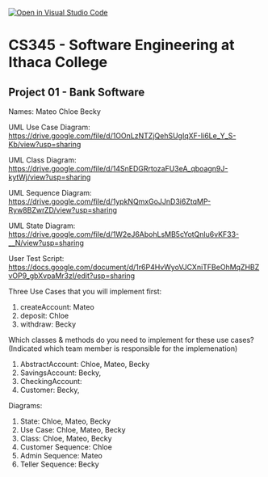 [![Open in Visual Studio Code](https://classroom.github.com/assets/open-in-vscode-f059dc9a6f8d3a56e377f745f24479a46679e63a5d9fe6f495e02850cd0d8118.svg)](https://classroom.github.com/online_ide?assignment_repo_id=6984101&assignment_repo_type=AssignmentRepo)
# CS345 - Software Engineering at Ithaca College
## Project 01 - Bank Software

Names: 
Mateo
Chloe
Becky

UML Use Case Diagram: https://drive.google.com/file/d/1OOnLzNTZjQehSUgIqXF-Ii6Le_Y_S-Kb/view?usp=sharing

UML Class Diagram: https://drive.google.com/file/d/14SnEDGRrtozaFU3eA_qboagn9J-kytWj/view?usp=sharing

UML Sequence Diagram: https://drive.google.com/file/d/1ypkNQmxGoJJnD3i6ZtqMP-Ryw8BZwrZD/view?usp=sharing

UML State Diagram: https://drive.google.com/file/d/1W2eJ6AbohLsMB5cYotQnlu6vKF33-__N/view?usp=sharing

User Test Script: https://docs.google.com/document/d/1r6P4HvWyoVJCXniTFBeOhMqZHBZvOP9_gbXvpaMr3zI/edit?usp=sharing

Three Use Cases that you will implement first:
1. createAccount: Mateo
2. deposit: Chloe
3. withdraw: Becky

Which classes & methods do you need to implement for these use cases?
(Indicated which team member is responsible for the implemenation)
1. AbstractAccount: Chloe, Mateo, Becky
2. SavingsAccount: Becky, 
3. CheckingAccount: 
4. Customer: Becky, 

Diagrams:
1. State: Chloe, Mateo, Becky
2. Use Case: Chloe, Mateo, Becky
3. Class: Chloe, Mateo, Becky
4. Customer Sequence: Chloe
5. Admin Sequence: Mateo
6. Teller Sequence: Becky

